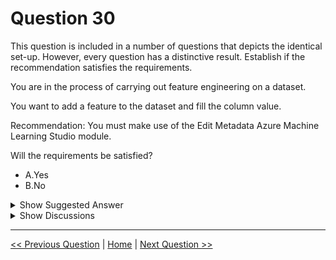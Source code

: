 # Question 30

This question is included in a number of questions that depicts the identical set-up. However, every question has a distinctive result. Establish if the recommendation satisfies the requirements.

You are in the process of carrying out feature engineering on a dataset.

You want to add a feature to the dataset and fill the column value.

Recommendation: You must make use of the Edit Metadata Azure Machine Learning Studio module.

Will the requirements be satisfied?

* A.Yes
* B.No

<details>
  <summary>Show Suggested Answer</summary>

  <strong>B</strong><br>

</details>

<details>
  <summary>Show Discussions</summary>

<blockquote><p><strong>gaint</strong> <code>(Wed 05 Jan 2022 07:12)</code> - <em>Upvotes: 30</em></p><p>Edit meta data cannot add a new column, it can change properties of existing columns</p></blockquote>
<blockquote><p><strong>Gabonia</strong> <code>(Sun 19 Feb 2023 15:03)</code> - <em>Upvotes: 1</em></p><p>question says fill column, not add</p></blockquote>
<blockquote><p><strong>lcgcastro96</strong> <code>(Wed 13 Dec 2023 10:29)</code> - <em>Upvotes: 1</em></p><p>&quot;You want to add a feature to the dataset and fill the column value.&quot;</p></blockquote>
<blockquote><p><strong>azure1000</strong> <code>(Wed 02 Feb 2022 09:31)</code> - <em>Upvotes: 4</em></p><p>Agree. New column can be added through SQL transformation or python script</p></blockquote>
<blockquote><p><strong>pancman</strong> <code>(Thu 13 Oct 2022 19:00)</code> - <em>Upvotes: 1</em></p><p>Exactly!</p></blockquote>
<blockquote><p><strong>evangelist</strong> <code>(Wed 21 Aug 2024 11:47)</code> - <em>Upvotes: 1</em></p><p>filling value has nothing to do with Edit metadata</p></blockquote>
<blockquote><p><strong>PopeyeDS</strong> <code>(Mon 15 Jan 2024 05:11)</code> - <em>Upvotes: 1</em></p><p>Edit metadata helps to change column type to categorical or any other.. not necessary to add a feature</p></blockquote>
<blockquote><p><strong>Sa_Msa</strong> <code>(Mon 01 Jan 2024 16:43)</code> - <em>Upvotes: 1</em></p><p>&quot;Edit Meta Data&quot; as the name is saying, is for editing the meta data, you can select the columns that you want to change, you can change their type e.g. numerical to categorial, then you can choose if they are features or labels etc.. you can also change the column name here too. 
Below is the options you have: 
Column
Edit column
[Column names: test2]
Data type
[Categorical]
Fields
[Label]
New column names
-</p></blockquote>
<blockquote><p><strong>Nadine_nm</strong> <code>(Wed 06 Dec 2023 13:21)</code> - <em>Upvotes: 1</em></p><p>The answer is correct, the module allows you to : Mark columns as features.
https://learn.microsoft.com/en-us/azure/machine-learning/component-reference/edit-metadata?view=azureml-api-2</p></blockquote>
<blockquote><p><strong>eloyinaay</strong> <code>(Sun 03 Sep 2023 17:20)</code> - <em>Upvotes: 1</em></p><p>To add a column the only way is with python scripts.</p></blockquote>
<blockquote><p><strong>mamau</strong> <code>(Sat 12 Aug 2023 06:50)</code> - <em>Upvotes: 2</em></p><p>YES. The recommendation to use the Edit Metadata Azure Machine Learning Studio module would satisfy the requirements of adding a feature to the dataset and filling the column value. The Edit Metadata module allows for editing of the metadata of the dataset, including adding columns, modifying column names, and changing data types. It would be an appropriate tool for adding a new feature to the dataset and filling its values.</p></blockquote>
<blockquote><p><strong>Yuriy_Ch</strong> <code>(Wed 06 Sep 2023 15:03)</code> - <em>Upvotes: 2</em></p><p>mamau, could you bring a proof please? a link...</p></blockquote>
<blockquote><p><strong>Edriv</strong> <code>(Sat 10 Jun 2023 17:11)</code> - <em>Upvotes: 1</em></p><p>Keyword =&gt; Add</p></blockquote>
<blockquote><p><strong>synapse</strong> <code>(Mon 12 Sep 2022 09:56)</code> - <em>Upvotes: 2</em></p><p>Can&#x27;t add new columns. Change existing ones</p></blockquote>
<blockquote><p><strong>Tsardoz</strong> <code>(Sat 16 Jul 2022 09:19)</code> - <em>Upvotes: 3</em></p><p>Edit metadata can change existing column names not add new ones</p></blockquote>
<blockquote><p><strong>dija123</strong> <code>(Wed 15 Jun 2022 07:23)</code> - <em>Upvotes: 1</em></p><p>Agree with Edit metadata</p></blockquote>
<blockquote><p><strong>pancman</strong> <code>(Thu 13 Oct 2022 19:00)</code> - <em>Upvotes: 2</em></p><p>Try it in Azure ML Studio and you will see that you can&#x27;t add a new column using &quot;Edit Metadata&quot;</p></blockquote>
<blockquote><p><strong>gnsu</strong> <code>(Thu 19 May 2022 04:31)</code> - <em>Upvotes: 1</em></p><p>Given answer is wrong: Should be No.  Add Columns must be right answer.
https://docs.microsoft.com/en-us/azure/machine-learning/component-reference/add-columns</p></blockquote>
<blockquote><p><strong>bdsrca</strong> <code>(Mon 28 Feb 2022 19:38)</code> - <em>Upvotes: 4</em></p><p>The answer is correct, you can ADD a new column by editing metadata.
ref:
https://docs.microsoft.com/en-us/azure/machine-learning/algorithm-module-reference/edit-metadata</p></blockquote>
<blockquote><p><strong>pancman</strong> <code>(Thu 13 Oct 2022 19:01)</code> - <em>Upvotes: 3</em></p><p>Try it in Azure ML Studio yourself and you will see that you can&#x27;t add a new column using &quot;Edit Metadata&quot;. Please don&#x27;t spread false information unless you&#x27;re sure!</p></blockquote>
<blockquote><p><strong>sapna_tare</strong> <code>(Fri 06 Oct 2023 05:18)</code> - <em>Upvotes: 1</em></p><p>Thanks for this link.</p></blockquote>
<blockquote><p><strong>dushmantha</strong> <code>(Mon 28 Feb 2022 11:01)</code> - <em>Upvotes: 2</em></p><p>I can only find to give a new name to the existing columns. But not adding a completely new column</p></blockquote>
<blockquote><p><strong>snsnsnsn</strong> <code>(Mon 28 Feb 2022 12:25)</code> - <em>Upvotes: 2</em></p><p>No, For New column names, enter the new name of the selected column or columns. Not for adding new column..</p></blockquote>

</details>

---

[<< Previous Question](question_29.md) | [Home](/index.md) | [Next Question >>](question_31.md)

